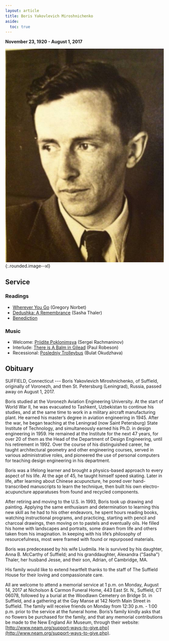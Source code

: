 ```yaml
---
layout: article
title: Boris Yakovlevich Miroshnichenko
aside:
  toc: true
---
```


**November 23, 1920 - August 1, 2017**

![Dedushka](dedushka/papaportrait.jpg){:.rounded.image--xl}

## Service

### Readings

  * [Wherever You Go](dedushka/dedushka_norbet.pdf) (Gregory Norbet)
  * [Dedushka: A Remembrance](dedushka/dedushka_remembrance.pdf) (Sasha Thaler)
  * [Benediction](dedushka/dedushka_benediction.pdf)

### Music

  * Welcome: [Priidite Poklonimsya](https://www.youtube.com/watch?v=N7miybFC9EI) (Sergei Rachmaninov)
  * Interlude: [There is A Balm in Gilead](https://www.youtube.com/watch?v=okl2XbTM7xM) (Paul Robeson)
  * Recessional: [Posledniy Trolleybus](https://www.youtube.com/watch?v=fUYkK2Inra8) (Bulat Okudzhava)
  
## Obituary

SUFFIELD, Connecticut --- Boris Yakovlevich Miroshnichenko, of Suffield, originally of Voronezh, and then St. Petersburg (Leningrad), Russia, passed away on August 1, 2017.  

Boris studied at the Voronezh Aviation Engineering University. At the start of World War II, he was evacuated to Tashkent, Uzbekistan to continue his studies, and at the same time to work in a military aircraft manufacturing plant. He earned his master’s degree in aviation engineering in 1945. After the war, he began teaching at the Leningrad (now Saint Petersburg) State Institute of Technology, and simultaneously earned his Ph.D. in design engineering in 1959. He remained at the Institute for the next 47 years, for over 20 of them as the Head of the Department of Design Engineering, until his retirement in 1992. Over the course of his distinguished career, he taught architectural geometry and other engineering courses, served in various administrative roles, and pioneered the use of personal computers for teaching design engineering in his department.

Boris was a lifelong learner and brought a physics-based approach to every aspect of his life. At the age of 45, he taught himself speed skating. Later in life, after learning about Chinese acupuncture, he pored over hand-transcribed manuscripts to learn the technique, then built his own electro-acupuncture apparatuses from found and recycled components. 

After retiring and moving to the U.S. in 1993, Boris took up drawing and painting. Applying the same enthusiasm and determination to learning this new skill as he had to his other endeavors, he spent hours reading books, watching instructional programs, and practicing, starting with pencil and charcoal drawings, then moving on to pastels and eventually oils. He filled his home with landscapes and portraits, some drawn from life and others taken from his imagination. In keeping with his life’s philosophy of resourcefulness, most were framed with found or repurposed materials.

Boris was predeceased by his wife Liudmila. He is survived by his daughter, Anna B. McCarthy of Suffield; and his granddaughter, Alexandra ("Sasha") Thaler, her husband Jesse, and their son, Adrian, of Cambridge, MA. 

His family would like to extend heartfelt thanks to the staff of The Suffield House for their loving and compassionate care. 

All are welcome to attend a memorial service at 1 p.m. on Monday, August 14, 2017 at Nicholson & Carmon Funeral Home, 443 East St. N., Suffield, CT 06078, followed by a burial at the Woodlawn Cemetery on Bridge St. in Suffield, and a gathering at the Gay Manse at 142 North Main Street in Suffield.  The family will receive friends on Monday from 12:30 p.m. - 1:00 p.m. prior to the service at the funeral home. Boris’s family kindly asks that no flowers be purchased for the family, and that any memorial contributions be made to the New England Air Museum, through their website: [http://www.neam.org/support-ways-to-give.php](http://www.neam.org/support-ways-to-give.php). 
